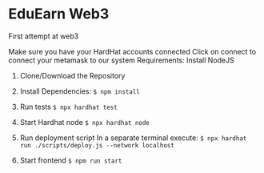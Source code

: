 # EduEarn Web3
First attempt at web3


Make sure you have your HardHat accounts connected
Click on connect to connect your metamask to our system
Requirements:
Install NodeJS

1. Clone/Download the Repository
2. Install Dependencies:
`$ npm install`

3. Run tests
`$ npx hardhat test`

4. Start Hardhat node
`$ npx hardhat node`

5. Run deployment script
In a separate terminal execute: `$ npx hardhat run ./scripts/deploy.js --network localhost`

7. Start frontend
`$ npm run start`
